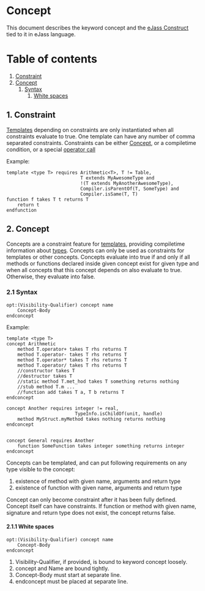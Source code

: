 # Concept
This document describes the keyword concept and the [eJass Construct](../Basics#1-ejass-construct) tied to it in eJass language.

# Table of contents

1. [Constraint](#1-constraint)
2. [Concept](#2-concept)
	1. [Syntax](#21-syntax)
		1. [White spaces](#211-white-spaces)

## 1. Constraint
[Templates](../Template) depending on constraints are only instantiated when all constraints evaluate to true. One template can have any number of comma separated constraints. Constraints can be either [Concept](#2-concept), or a compiletime condition, or a special [operator call](../Type)

Example:
```Jass
template <type T> requires Arithmetic<T>, T != Table,
                           T extends MyAwesomeType and
                           !(T extends MyAnotherAwesomeType),
                           Compiler.isParentOf(T, SomeType) and
                           Compiler.isSame(T, T)
function f takes T t returns T
    return t
endfunction
```

## 2. Concept
Concepts are a constraint feature for [templates](../Template), providing compiletime information about [types](../Type). Concepts can only be used as constraints for templates or other concepts. Concepts evaluate into true if and only if all methods or functions declared inside given concept exist for given type and when all concepts that this concept depends on also evaluate to true. Otherwise, they evaluate into false.

### 2.1 Syntax
```Jass
opt:(Visibility-Qualifier) concept name
	Concept-Body
endconcept
```

Example:
```Jass
template <type T>
concept Arithmetic
    method T.operator+ takes T rhs returns T
    method T.operator- takes T rhs returns T
    method T.operator* takes T rhs returns T
    method T.operator/ takes T rhs returns T
    //constructor takes T
    //destructor takes T
    //static method T.met_hod takes T something returns nothing
    //stub method T.m ...
    //function add takes T a, T b returns T
endconcept

concept Another requires integer != real,
                         TypeInfo.isChildOf(unit, handle)
    method MyStruct.myMethod takes nothing returns nothing
endconcept


concept General requires Another
    function SomeFunction takes integer something returns integer
endconcept
```

Concepts can be templated, and can put following requirements on any type visible to the concept:
1. existence of method with given name, arguments and return type
2. existence of function with given name, arguments and return type

Concept can only become constraint after it has been fully defined. Concept itself can have constraints. If function or method with given name, signature and return type does not exist, the concept returns false.

#### 2.1.1 White spaces
```Jass
opt:(Visibility-Qualifier) concept name
	Concept-Body
endconcept
```

1. Visibility-Qualifier, if provided, is bound to keyword concept loosely.
2. concept and Name are bound tightly.
3. Concept-Body must start at separate line.
4. endconcept must be placed at separate line.